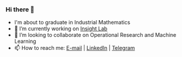 ### Hi there 👋

- I'm about to graduate in Industrial Mathematics
- 🔭 I’m currently working on [Insight Lab](https://insightlab.ufc.br/)
- 👯 I’m looking to collaborate on Operational Research and Machine Learning
- 📫 How to reach me: [E-mail](mailto:hp@alu.ufc.br) | [LinkedIn](https://www.linkedin.com/in/helano-pessoa/?locale=en_US) | [Telegram](https://t.me/helanopessoa)
